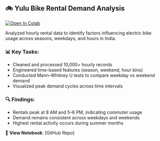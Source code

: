 ## 🚲 Yulu Bike Rental Demand Analysis  
[![Open In Colab](https://colab.research.google.com/assets/colab-badge.svg)](https://colab.research.google.com/drive/1Gj6m_DqFXO2NBNV-B67lweysCA_SzRGx)

Analyzed hourly rental data to identify factors influencing electric bike usage across seasons, weekdays, and hours in India.

### 📊 Key Tasks:
- Cleaned and processed 10,000+ hourly records  
- Engineered time-based features (season, weekend, hour bins)  
- Conducted Mann–Whitney U tests to compare weekday vs weekend demand  
- Visualized peak demand cycles across time intervals  

### 🔍 Findings:
- Rentals peak at 8 AM and 5–6 PM, indicating commuter usage  
- Demand remains consistent across weekdays and weekends  
- Highest rental activity occurs during summer months  

📎 **View Notebook**: [GitHub Repo]

